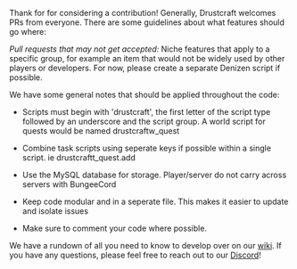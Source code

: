 Thank for for considering a contribution! Generally, Drustcraft welcomes PRs from everyone. There are some guidelines about what features should go where:


*Pull requests that may not get accepted:* Niche features that apply to a specific group, for example an item that would not be widely used by other players or developers. For now, please create a separate Denizen script if possible. 


We have some general notes that should be applied throughout the code:

  - Scripts must begin with 'drustcraft', the first letter of the script type followed by an underscore and the script group. A world script for quests would be named drustcraftw_quest
  
  - Combine task scripts using seperate keys if possible within a single script. ie drustcraftt_quest.add
  
  - Use the MySQL database for storage. Player/server do not carry across servers with BungeeCord
  
  - Keep code modular and in a seperate file. This makes it easier to update and isolate issues
  
  - Make sure to comment your code where possible.


We have a rundown of all you need to know to develop over on our [wiki](https://drustcraft.com.au/wiki/Developer-Guide). If you have any questions, please feel free to reach out to our [Discord](https://discord.drustcraft.com.au)!